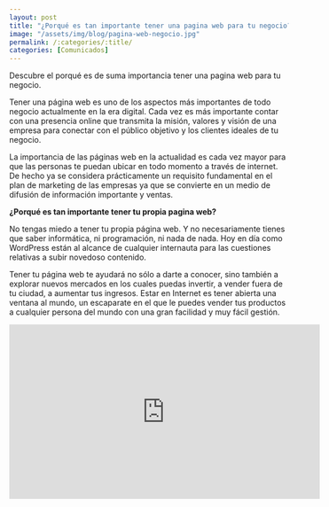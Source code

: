 ```yaml
---
layout: post
title: "¿Porqué es tan importante tener una pagina web para tu negocio?"
image: "/assets/img/blog/pagina-web-negocio.jpg"
permalink: /:categories/:title/
categories: [Comunicados]
---
```


Descubre el porqué es de suma importancia tener una pagina web para tu negocio.


Tener una página web es uno de los aspectos más importantes de todo negocio actualmente en la era digital. Cada vez es más importante contar con una presencia online que transmita la misión, valores y visión de una empresa para conectar con el público objetivo y los clientes ideales de tu negocio.

La importancia de las páginas web en la actualidad es cada vez mayor para que las personas te puedan ubicar en todo momento a través de internet. De hecho ya se considera prácticamente un requisito fundamental en el plan de marketing de las empresas ya que se convierte en un medio de difusión de información importante y ventas.

**¿Porqué es tan importante tener tu propia pagina web?**

No tengas miedo a tener tu propia página web. Y no necesariamente tienes que saber informática, ni programación, ni nada de nada. Hoy en día como WordPress están al alcance de cualquier internauta para las cuestiones relativas a subir novedoso contenido.

Tener tu página web te ayudará no sólo a darte a conocer, sino también a explorar nuevos mercados en los cuales puedas invertir, a vender fuera de tu ciudad, a aumentar tus ingresos. Estar en Internet es tener abierta una ventana al mundo, un escaparate en el que le puedes vender tus productos a cualquier persona del mundo con una gran facilidad y muy fácil gestión.

<div class="embed-responsive embed-responsive-16by9">

<iframe width="560" height="315" src="https://www.youtube.com/embed/CoJvt7HrYUE" title="YouTube video player" frameborder="0" allow="accelerometer; autoplay; clipboard-write; encrypted-media; gyroscope; picture-in-picture" allowfullscreen></iframe>
